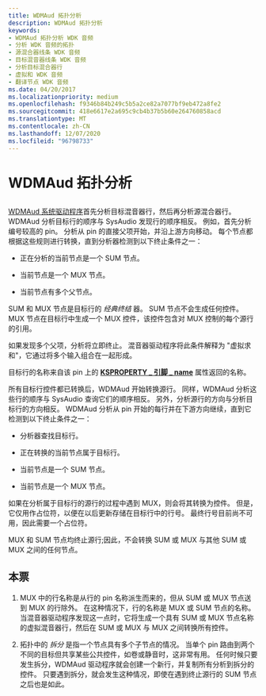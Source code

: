 ```yaml
---
title: WDMAud 拓扑分析
description: WDMAud 拓扑分析
keywords:
- WDMAud 拓扑分析 WDK 音频
- 分析 WDK 音频的拓扑
- 源混合器线条 WDK 音频
- 目标混音器线条 WDK 音频
- 分析目标混合器行
- 虚拟和 WDK 音频
- 翻译节点 WDK 音频
ms.date: 04/20/2017
ms.localizationpriority: medium
ms.openlocfilehash: f9346b84b249c5b5a2ce82a7077bf9eb472a8fe2
ms.sourcegitcommit: 418e6617e2a695c9cb4b37b5b60e264760858acd
ms.translationtype: MT
ms.contentlocale: zh-CN
ms.lasthandoff: 12/07/2020
ms.locfileid: "96798733"
---
```

# <a name="wdmaud-topology-parsing"></a>WDMAud 拓扑分析


## <span id="wdmaud_topology_parsing"></span><span id="WDMAUD_TOPOLOGY_PARSING"></span>


[WDMAud 系统驱动程序](user-mode-wdm-audio-components.md#wdmaud_system_driver)首先分析目标混音器行，然后再分析源混合器行。 WDMAud 分析目标行的顺序与 SysAudio 发现行的顺序相反。 例如，首先分析编号较高的 pin。 分析从 pin 的直接父项开始，并沿上游方向移动。 每个节点都根据这些规则进行转换，直到分析器检测到以下终止条件之一：

-   正在分析的当前节点是一个 SUM 节点。

-   当前节点是一个 MUX 节点。

-   当前节点有多个父节点。

SUM 和 MUX 节点是目标行的 *经典终结* 器。 SUM 节点不会生成任何控件。 MUX 节点在目标行中生成一个 MUX 控件，该控件包含对 MUX 控制的每个源行的引用。

如果发现多个父项，分析将立即终止。 混音器驱动程序将此条件解释为 "虚拟求和"，它通过将多个输入组合在一起形成。

目标行的名称来自该 pin 上的 [**KSPROPERTY \_ 引脚 \_ name**](../stream/ksproperty-pin-name.md) 属性返回的名称。

所有目标行控件都已转换后，WDMAud 开始转换源行。 同样，WDMAud 分析这些行的顺序与 SysAudio 查询它们的顺序相反。 另外，分析源行的方向与分析目标行的方向相反。 WDMAud 分析从 pin 开始的每行并在下游方向继续，直到它检测到以下终止条件之一：

-   分析器查找目标行。

-   正在转换的当前节点属于目标行。

-   当前节点是一个 SUM 节点。

-   当前节点是一个 MUX 节点。

如果在分析属于目标行的源行的过程中遇到 MUX，则会将其转换为控件。 但是，它仅用作占位符，以便在以后更新存储在目标行中的行号。 最终行号目前尚不可用，因此需要一个占位符。

MUX 和 SUM 节点均终止源行;因此，不会转换 SUM 或 MUX 与其他 SUM 或 MUX 之间的任何节点。

## <a name="span-idnotesspanspan-idnotesspanspan-idnotesspannotes"></a><span id="Notes"></span><span id="notes"></span><span id="NOTES"></span>本票


1.  MUX 中的行名称是从行的 pin 名称派生而来的，但从 SUM 或 MUX 节点送到 MUX 的行除外。 在这种情况下，行的名称是 MUX 或 SUM 节点的名称。 当混音器驱动程序发现这一点时，它将生成一个具有 SUM 或 MUX 节点名称的虚拟混音器行，然后在 SUM 或 MUX 与 MUX 之间转换所有控件。

2.  拓扑中的 *拆分* 是指一个节点具有多个子节点的情况。 当单个 pin 路由到两个不同的目标但共享某些公共控件，如卷或静音时，这非常有用。 任何时候只要发生拆分，WDMAud 驱动程序就会创建一个新行，并复制所有分析到拆分的控件。 只要遇到拆分，就会发生这种情况，即使在遇到终止源行的 SUM 节点之后也是如此。

 

